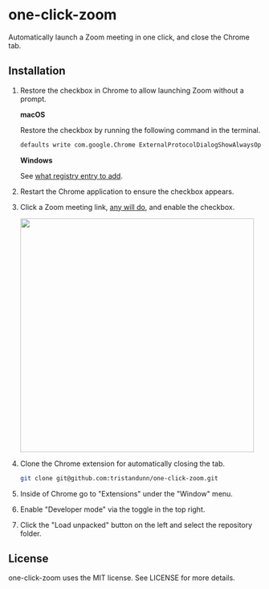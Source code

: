 # one-click-zoom

Automatically launch a Zoom meeting in one click, and close the Chrome tab.

## Installation

1. Restore the checkbox in Chrome to allow launching Zoom without a prompt.

   **macOS**

   Restore the checkbox by running the following command in the terminal.

   ```sh
   defaults write com.google.Chrome ExternalProtocolDialogShowAlwaysOpenCheckbox -bool true
   ```

   **Windows**

   See [what registry entry to add][].

2. Restart the Chrome application to ensure the checkbox appears.

3. Click a Zoom meeting link, [any will do][], and enable the checkbox.

   <img src="https://i.imgur.com/bDyDyL9.png" width="465">

4. Clone the Chrome extension for automatically closing the tab.

   ```sh
   git clone git@github.com:tristandunn/one-click-zoom.git
   ```

5. Inside of Chrome go to "Extensions" under the "Window" menu.

6. Enable "Developer mode" via the toggle in the top right.

7. Click the "Load unpacked" button on the left and select the repository folder.

## License

one-click-zoom uses the MIT license. See LICENSE for more details.

[any will do]: https://zoom.us/j/123456789
[what registry entry to add]: https://superuser.com/a/1518982
